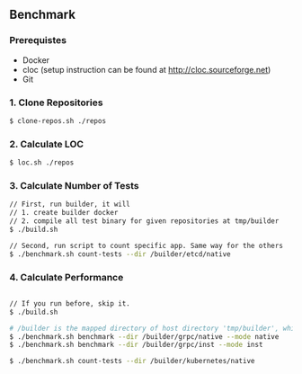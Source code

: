 
## Benchmark

### Prerequistes
- Docker
- cloc (setup instruction can be found at http://cloc.sourceforge.net)
- Git
  
### 1. Clone Repositories

```bash
$ clone-repos.sh ./repos
```

### 2. Calculate LOC

```bash
$ loc.sh ./repos
```

### 3. Calculate Number of Tests
```bash
// First, run builder, it will
// 1. create builder docker
// 2. compile all test binary for given repositories at tmp/builder
$ ./build.sh

// Second, run script to count specific app. Same way for the others
$ ./benchmark.sh count-tests --dir /builder/etcd/native
```


### 4. Calculate Performance
```bash

// If you run before, skip it.
$ ./build.sh

# /builder is the mapped directory of host directory 'tmp/builder', which is output of ./build.sh
$ ./benchmark.sh benchmark --dir /builder/grpc/native --mode native
$ ./benchmark.sh benchmark --dir /builder/grpc/inst --mode inst

$ ./benchmark.sh count-tests --dir /builder/kubernetes/native
```